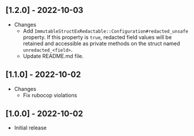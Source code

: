 ## [1.2.0] - 2022-10-03
* Changes
  * Add `ImmutableStructExRedactable::Configuration#redacted_unsafe` property. If this property is `true`, redacted field values will be retained and accessible as private methods on the struct named `unredacted_<field>`.
  * Update README.md file.

## [1.1.0] - 2022-10-02
* Changes
  * Fix rubocop violations

## [1.0.0] - 2022-10-02
* Initial release
